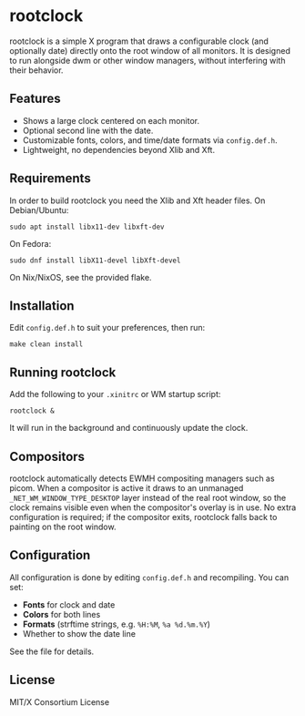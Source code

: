 # rootclock

rootclock is a simple X program that draws a configurable clock (and optionally date) directly onto the root window of all monitors.
It is designed to run alongside dwm or other window managers, without interfering with their behavior.

## Features

* Shows a large clock centered on each monitor.
* Optional second line with the date.
* Customizable fonts, colors, and time/date formats via `config.def.h`.
* Lightweight, no dependencies beyond Xlib and Xft.

## Requirements

In order to build rootclock you need the Xlib and Xft header files.
On Debian/Ubuntu:

```
sudo apt install libx11-dev libxft-dev
```

On Fedora:

```
sudo dnf install libX11-devel libXft-devel
```

On Nix/NixOS, see the provided flake.

## Installation

Edit `config.def.h` to suit your preferences, then run:

```
make clean install
```

## Running rootclock

Add the following to your `.xinitrc` or WM startup script:

```
rootclock &
```

It will run in the background and continuously update the clock.

## Compositors

rootclock automatically detects EWMH compositing managers such as picom. When a compositor is active it draws to an unmanaged `_NET_WM_WINDOW_TYPE_DESKTOP` layer instead of the real root window, so the clock remains visible even when the compositor's overlay is in use. No extra configuration is required; if the compositor exits, rootclock falls back to painting on the root window.

## Configuration

All configuration is done by editing `config.def.h` and recompiling.
You can set:

* **Fonts** for clock and date
* **Colors** for both lines
* **Formats** (strftime strings, e.g. `%H:%M`, `%a %d.%m.%Y`)
* Whether to show the date line

See the file for details.

## License

MIT/X Consortium License
